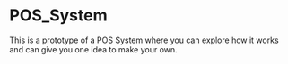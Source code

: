 # POS_System
This is a prototype of a POS System where you can explore how it works and can give you one idea to make your own.
